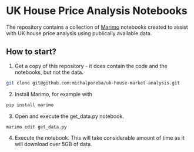 # UK House Price Analysis Notebooks

The repository contains a collection of [Marimo](https://docs.marimo.io/index.html) notebooks
created to assist with UK house price analysis using publically available data.

## How to start?

1. Get a copy of this repository - it does contain the code and the notebooks, but not the data.</br>
```bash
git clone git@github.com:michalporeba/uk-house-market-analysis.git
```
2. Install Marimo, for example with</br>
```bash
pip install marimo
```
3. Open and execute the get_data.py notebook.</br>
```bash
marimo edit get_data.py
```
4. Execute the notebook. This will take considerable amount of time as it will download over 5GB of data.